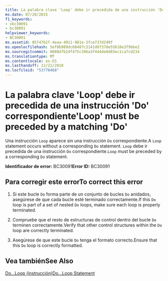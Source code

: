 ```yaml
---
title: La palabra clave 'Loop' debe ir precedida de una instrucción 'Do' correspondiente
ms.date: 07/20/2015
f1_keywords:
- vbc30091
- bc30091
helpviewer_keywords:
- BC30091
ms.assetid: 05f47b2f-4eaa-4911-981e-3fce737d249f
ms.openlocfilehash: 5ef8b989dc68487c3141d8f378e55618e3f9bbe2
ms.sourcegitcommit: 0888d7b24f475c346a3f444de8d83ec1ca7cd234
ms.translationtype: MT
ms.contentlocale: es-ES
ms.lasthandoff: 12/22/2018
ms.locfileid: "53778468"
---
```

# <a name="loop-must-be-preceded-by-a-matching-do"></a><span data-ttu-id="7e02c-102">La palabra clave 'Loop' debe ir precedida de una instrucción 'Do' correspondiente</span><span class="sxs-lookup"><span data-stu-id="7e02c-102">'Loop' must be preceded by a matching 'Do'</span></span>
<span data-ttu-id="7e02c-103">Una instrucción `Loop` aparece sin una instrucción `Do` correspondiente.</span><span class="sxs-lookup"><span data-stu-id="7e02c-103">A `Loop` statement occurs without a corresponding `Do` statement.</span></span> <span data-ttu-id="7e02c-104">`Loop` debe ir precedida de una instrucción `Do` correspondiente.</span><span class="sxs-lookup"><span data-stu-id="7e02c-104">`Loop` must be preceded by a corresponding `Do` statement.</span></span>  
  
 <span data-ttu-id="7e02c-105">**Identificador de error:** BC30091</span><span class="sxs-lookup"><span data-stu-id="7e02c-105">**Error ID:** BC30091</span></span>  
  
## <a name="to-correct-this-error"></a><span data-ttu-id="7e02c-106">Para corregir este error</span><span class="sxs-lookup"><span data-stu-id="7e02c-106">To correct this error</span></span>  
  
1.  <span data-ttu-id="7e02c-107">Si este bucle `Do` forma parte de un conjunto de bucles `Do` anidados, asegúrese de que cada bucle esté terminado correctamente.</span><span class="sxs-lookup"><span data-stu-id="7e02c-107">If this `Do` loop is part of a set of nested `Do` loops, make sure each loop is properly terminated.</span></span>  
  
2.  <span data-ttu-id="7e02c-108">Compruebe que el resto de estructuras de control dentro del bucle `Do` terminen correctamente.</span><span class="sxs-lookup"><span data-stu-id="7e02c-108">Verify that other control structures within the `Do` loop are correctly terminated.</span></span>  
  
3.  <span data-ttu-id="7e02c-109">Asegúrese de que este bucle `Do` tenga el formato correcto.</span><span class="sxs-lookup"><span data-stu-id="7e02c-109">Ensure that this `Do` loop is correctly formatted.</span></span>  
  
## <a name="see-also"></a><span data-ttu-id="7e02c-110">Vea también</span><span class="sxs-lookup"><span data-stu-id="7e02c-110">See Also</span></span>  
 [<span data-ttu-id="7e02c-111">Do...Loop (instrucción)</span><span class="sxs-lookup"><span data-stu-id="7e02c-111">Do...Loop Statement</span></span>](../../visual-basic/language-reference/statements/do-loop-statement.md)
